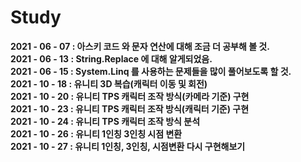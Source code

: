 # Study
**2021 - 06 - 07 : 아스키 코드 와 문자 연산에 대해 조금 더 공부해 볼 것.**  
**2021 - 06 - 13 : String.Replace 에 대해 알게되었음.**  
**2021 - 06 - 15 : System.Linq 를 사용하는 문제들을 많이 풀어보도록 할 것.**  
**2021 - 10 - 18 : 유니티 3D 복습(캐릭터 이동 및 회전)**  
**2021 - 10 - 20 : 유니티 TPS 캐릭터 조작 방식(카메라 기준) 구현**  
**2021 - 10 - 23 : 유니티 TPS 캐릭터 조작 방식(캐릭터 기준) 구현**  
**2021 - 10 - 24 : 유니티 TPS 캐릭터 조작 방식 분석**  
**2021 - 10 - 26 : 유니티 1인칭 3인칭 시점 변환**  
**2021 - 10 - 27 : 유니티 1인칭, 3인칭, 시점변환 다시 구현해보기**  



